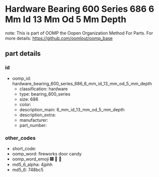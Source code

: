 # Hardware Bearing 600 Series 686 6 Mm Id 13 Mm Od 5 Mm Depth  

note: This is part of OOMP the Oopen Organization Method For Parts. For more details: https://github.com/oomlout/oomp_base

##  part details





### id
* oomp_id: hardware_bearing_600_series_686_6_mm_id_13_mm_od_5_mm_depth
  * classification: hardware
  * type: bearing_600_series
  * size: 686
  * color: 
  * description_main: 6_mm_id_13_mm_od_5_mm_depth
  * description_extra: 
  * manufacturer: 
  * part_number: 

### other_codes
* short_code: 
* oomp_word: fireworks door candy
* oomp_word_emoji :fireworks: :door: :candy:
* md5_6_alpha: 4jphh
* md5_6: 748bc5